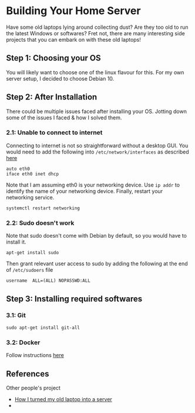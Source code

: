 # Building Your Home Server

Have some old laptops lying around collecting dust? 
Are they too old to run the latest Windows or softwares? 
Fret not, there are many interesting side projects that you can embark on with these old laptops!

## Step 1: Choosing your OS

You will likely want to choose one of the linux flavour for this.
For my own server setup, I decided to choose Debian 10.

## Step 2: After Installation

There could be multiple issues faced after installing your OS.
Jotting down some of the issues I faced & how I solved them.

### 2.1: Unable to connect to internet

Connecting to internet is not so straightforward without a desktop GUI.
You would need to add the following into `/etc/network/interfaces` as described [here](https://askubuntu.com/questions/330093/cant-connect-to-a-wired-connection)

```
auto eth0
iface eth0 inet dhcp
```

Note that I am assuming eth0 is your networking device. Use `ip addr` to identify the name of your networking device.
Finally, restart your networking service.

```
systemctl restart networking
```

### 2.2: Sudo doesn't work

Note that sudo doesn't come with Debian by default, so you would have to install it.

```
apt-get install sudo
```

Then grant relevant user access to sudo by adding the following at the end of `/etc/sudoers` file

```
username  ALL=(ALL) NOPASSWD:ALL
```

## Step 3: Installing required softwares

### 3.1: Git

```
sudo apt-get install git-all
```

### 3.2: Docker

Follow instructions [here](https://docs.docker.com/engine/install/debian/)

## References

Other people's project
- [How I turned my old laptop into a server](https://dev.to/jayesh_w/this-is-how-i-turned-my-old-laptop-into-a-server-1elf)
- 
